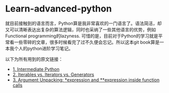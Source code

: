 # Learn-advanced-python

就目前接触到的语言而言，Python算是我非常喜欢的一门语言了。语法简洁，却又可以清晰表达出复杂的算法逻辑，同时也采纳了一些其他语言的优势，例如Functional programming的lazyness. 可惜的是，目前对于Python的学习就是平常看一些零碎的文章，很多时候看完了过不久便会忘记。所以这本git book算是一本我个人的python进阶学习笔记。

以下为所有用到的原文链接：

+ [1. Intermediate Python](http://book.pythontips.com/en/latest/index.html)
+ [2. Iterables vs. Iterators vs. Generators](http://nvie.com/posts/iterators-vs-generators/)
+ [3. Argument Unpacking: *expression and **expression inside function calls](http://yyao.info/python/2016/09/25/python-starred-expression)
